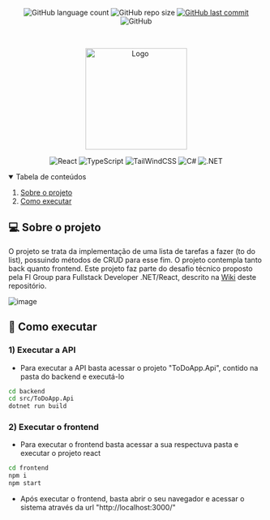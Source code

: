 <p align="center">
  <img alt="GitHub language count" src="https://img.shields.io/github/languages/count/GabrielBueno200/ToDoTaskApp">

  <img alt="GitHub repo size" src="https://img.shields.io/github/repo-size/GabrielBueno200/ToDoTaskApp">
  
  <a href="https://github.com/GabrielBueno200/ToDoTaskApp">
    <img alt="GitHub last commit" src="https://img.shields.io/github/last-commit/GabrielBueno200/ToDoTaskApp">
  </a>
  
   <img alt="GitHub" src="https://img.shields.io/github/license/GabrielBueno200/ToDoTaskApp">
</p>

<!-- PROJECT LOGO -->
<br />
<p align="center">
  <a href="#">
    <img src="https://github.com/GabrielBueno200/ToDoTaskApp/assets/56837996/03472472-6f8d-4ff0-bef3-91b5f2794f4d" alt="Logo" width="200" height="200">
  </a>
</p>

<p align="center">
  <img alt="React" src="https://img.shields.io/badge/React-20232A?style=for-the-badge&logo=react&logoColor=61DAFB"/>
  <img alt="TypeScript" src="https://img.shields.io/badge/Typescript-blue?style=for-the-badge&logo=typescript&logoColor=white"/>
  <img alt="TailWindCSS" src="https://img.shields.io/badge/tailwindcss-%2338B2AC.svg?style=for-the-badge&logo=tailwind-css&logoColor=white"/>
  <img alt="C#" src="https://img.shields.io/badge/C%23-239120?style=for-the-badge&logo=c-sharp&logoColor=white"/>
  <img alt=".NET" src="https://img.shields.io/badge/.NET-5C2D91?style=for-the-badge&logo=.net&logoColor=white"/>
</p>



<!-- TABLE OF CONTENTS -->
<details open="open">
  <summary>Tabela de conteúdos</summary>
  <ol>
    <li>
      <a href="#-about-the-project">Sobre o projeto</a>
    </li>
    <li>
      <a href="#-how-to-run">Como executar</a>
    </li>
  </ol>
</details>


<!-- ABOUT THE PROJECT -->
## 💻 Sobre o projeto
O projeto se trata da implementação de uma lista de tarefas a fazer (to do list), possuindo métodos de CRUD para esse fim. O projeto contempla tanto back quanto frontend. Este projeto faz parte do desafio técnico proposto pela FI Group para Fullstack Developer .NET/React, descrito na <a href="https://github.com/GabrielBueno200/ToDoTaskApp/wiki">Wiki</a> deste repositório.

![image](https://github.com/GabrielBueno200/ToDoTaskApp/assets/56837996/e8172eb6-9792-4155-9a7f-80ed18d5e1a7)


<!-- HOW TO RUN -->
## 🚀 Como executar

### 1) Executar a API
  - Para executar a API basta acessar o projeto "ToDoApp.Api", contido na pasta do backend e executá-lo
  ```bash
  cd backend
  cd src/ToDoApp.Api
  dotnet run build
  ```
### 2) Executar o frontend
  - Para executar o frontend basta acessar a sua respectuva pasta e executar o projeto react
  ```bash
  cd frontend
  npm i 
  npm start
  ```
  - Após executar o frontend, basta abrir o seu navegador e acessar o sistema através da url "http://localhost:3000/"
